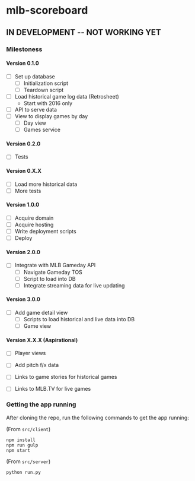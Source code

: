 # mlb-scoreboard

## IN DEVELOPMENT -- NOT WORKING YET


### Milestoness

#### Version 0.1.0
- [ ] Set up database
    + [ ] Initialization script
    + [ ] Teardown script
- [ ] Load historical game log data (Retrosheet)
    + Start with 2016 only
- [ ] API to serve data
- [ ] View to display games by day
    + [ ] Day view
    + [ ] Games service

#### Version 0.2.0
- [ ] Tests

#### Version 0.X.X
- [ ] Load more historical data
- [ ] More tests

#### Version 1.0.0
- [ ] Acquire domain
- [ ] Acquire hosting
- [ ] Write deployment scripts
- [ ] Deploy

#### Version 2.0.0
- [ ] Integrate with MLB Gameday API
    + [ ] Navigate Gameday TOS
    + [ ] Script to load into DB 
    + [ ] Integrate streaming data for live updating

#### Version 3.0.0
- [ ] Add game detail view
    + [ ] Scripts to load historical and live data into DB
    + [ ] Game view

#### Version X.X.X (Aspirational)
- [ ] Player views
- [ ] Add pitch f/x data 
- [ ] Links to game stories for historical games
- [ ] Links to MLB.TV for live games


### Getting the app running
After cloning the repo, run the following commands to get the app running:

(From `src/client`)
```
npm install
npm run gulp
npm start
```

(From `src/server`)
```
python run.py
```